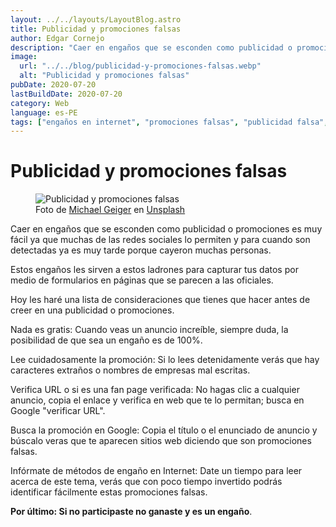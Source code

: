 ```yaml
---
layout: ../../layouts/LayoutBlog.astro
title: Publicidad y promociones falsas
author: Edgar Cornejo
description: "Caer en engaños que se esconden como publicidad o promociones es muy fácil ya muchas de las redes sociales lo permiten y para cuando son detectadas ya es muy tarde por que cayeron muchas personas. Estos engaños les sirven a estos ladrones para capturar tus datos por medio de formularios en paginas que se parecen a las oficiales."
image:
  url: "../../blog/publicidad-y-promociones-falsas.webp"
  alt: "Publicidad y promociones falsas"
pubDate: 2020-07-20
lastBuildDate: 2020-07-20
category: Web
language: es-PE
tags: ["engaños en internet", "promociones falsas", "publicidad falsa", "robo de datos"]
---
```


# Publicidad y promociones falsas

<figure>
  <img src="../../blog/publicidad-y-promociones-falsas.webp" alt="Publicidad y promociones falsas"/>
  <figcaption>Foto de <a href="https://unsplash.com/es/@jackson_893" title="Michael Geiger" target="_blank">Michael Geiger</a> en <a href="https://unsplash.com/es/fotos/macbook-pro-encendido-JJPqavJBy_k" title="Unsplash" target="_blank">Unsplash</a>
  </figcaption>
</figure>

Caer en engaños que se esconden como publicidad o promociones es muy fácil ya que muchas de las redes sociales lo permiten y para cuando son detectadas ya es muy tarde porque cayeron muchas personas.

Estos engaños les sirven a estos ladrones para capturar tus datos por medio de formularios en páginas que se parecen a las oficiales.

Hoy les haré una lista de consideraciones que tienes que hacer antes de creer en una publicidad o promociones.

Nada es gratis: Cuando veas un anuncio increíble, siempre duda, la posibilidad de que sea un engaño es de 100%.

Lee cuidadosamente la promoción: Si lo lees detenidamente verás que hay caracteres extraños o nombres de empresas mal escritas.

Verifica URL o si es una fan page verificada: No hagas clic a cualquier anuncio, copia el enlace y verifica en web que te lo permitan; busca en Google "verificar URL".

Busca la promoción en Google: Copia el título o el enunciado de anuncio y búscalo veras que te aparecen sitios web diciendo que son promociones falsas.

Infórmate de métodos de engaño en Internet: Date un tiempo para leer acerca de este tema, verás que con poco tiempo invertido podrás identificar fácilmente estas promociones falsas.

**Por último: Si no participaste no ganaste y es un engaño**.
